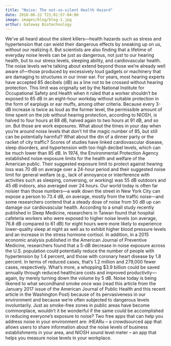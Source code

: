 ```yaml
---
title: "Noise: The not-so-silent Health Hazard"
date: 2018-06-22 T21:01:57-04:00
image: images/blog/blog-1.jpg
arthur: Gateway Biotechnology
---
```


We’ve all heard about the silent killers—health hazards such as stress and hypertension that can wield their dangerous effects by sneaking up on us, without our realizing it. But scientists are also finding that a lifetime of everyday noise levels can be just as dangerous, not just to our hearing health, but to our stress levels, sleeping ability, and cardiovascular health.
The noise levels we’re talking about extend beyond those we’re already well aware of—those produced by excessively loud gadgets or machinery that are damaging to structures in our inner ear. For years, most hearing experts have accepted 85 decibels (dB) as a line not to be crossed without hearing protection. This limit was originally set by the National Institute for Occupational Safety and Health when it ruled that a worker shouldn’t be exposed to 85 dB in an eight-hour workday without suitable protection in the form of earplugs or ear muffs, among other criteria. Because every 3-dB increase is twice as loud as the former level, the permissible amount of time spent on the job without hearing protection, according to NIOSH, is halved to four hours at 88 dB, halved again to two hours at 91 dB, and so on.
But those are work exposures. What about the times in your day when you’re around noise levels that don’t hit the magic number of 85, but still can be potentially harmful? What about the din of a dinner party or the racket of city traffic?
Scores of studies have linked cardiovascular disease, sleep disorders, and hypertension with too-high decibel levels, which can be much lower than 85 dB. In 1974, the Environmental Protection Agency established noise-exposure limits for the health and welfare of the American public. Their suggested exposure limit to protect against hearing loss was 70 dB on average over a 24-hour period and their suggested noise limit for general welfare (e.g., lack of annoyance or interference with activities such as sleeping, conversing, or working) was 55 dB outdoors and 45 dB indoors, also averaged over 24 hours. Our world today is often far noisier than those numbers—a walk down the street in New York City can expose a person to 73.4 dB, on average, mostly from the traffic noise—and some researchers contend that a steady dose of noise from 50 dB up can damage our cardiovascular health.
According to a small study recently published in Sleep Medicine, researchers in Taiwan found that hospital cafeteria workers who were exposed to higher noise levels (on average, 76.8 dB compared to 61 dB) for eight hours were more likely to experience lower-quality sleep at night as well as to exhibit higher blood pressure levels and an increase in the stress hormone cortisol.
In addition, in a 2015 economic analysis published in the American Journal of Preventive Medicine, researchers found that a 5-dB decrease in noise exposure across the U.S. population could potentially reduce the number of people with hypertension by 1.4 percent, and those with coronary heart disease by 1.8 percent. In terms of reduced cases, that’s 1.2 million and 279,000 fewer cases, respectively. What’s more, a whopping $3.9 billion could be saved annually through reduced healthcare costs and improved productivity—again, by merely turning down the volume by 5 dB.
Noise today is being likened to what secondhand smoke once was (read this article from the January 2017 issue of the American Journal of Public Health and this recent article in the Washington Post) because of its pervasiveness in our environment and because we’re often subjected to dangerous levels involuntarily. Just as smoke-free zones in public areas have become commonplace, wouldn’t it be wonderful if the same could be accomplished in reducing everyone’s exposure to noise?
Two free apps that can help you address noise in your environment are:
iHEARu – a crowdsourced app that allows users to share information about the noise levels of business establishments in your area, and
NIOSH sound level meter – an app that helps you measure noise levels in your workplace.
